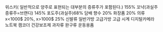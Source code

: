 위스키( 일반적으로 양주로 표현되는 대부분의 증류주가 포함된다.) 155%
꼬냑(과실주 증류주=브랜디) 145%
포도주(과실주)68%
담배
향수 20%
화장품 20%
의류  x<1000$ 20%, x>1000$ 25%
신발류
일반가방
고급가방
고급 시계
디지털카메라
노트북
캠코더
건강보조제
과자류
완구류
운동용품


